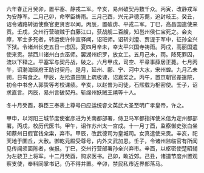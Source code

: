 六年春正月癸卯，置平塞、静戎二军。辛亥，易州破契丹数千众。丙寅，改静戎军为安静军。二月己卯，命宰臣祷雨。三月己酉，兴元尹德芳薨，追封岐王。癸丑，诏令诸路转运使察官吏贤否以闻。丙辰，置破虏、平戎二军。丁巳，高昌国遣使来贡。壬戌，交州行营破贼于白藤江口，获战舰二百艘，知邕州侯仁宝死之。会炎瘴，军士多死者，转运使许仲宣驿闻，诏班师。诏斩刘澄、贾湜于军中，征孙全兴下狱。令诸州长吏五日一虑囚。夏四月辛未，幸太平兴国寺祷雨。丙戌，高丽国遣使来贡。禁西川诸州白衣巫师。罢湖州织罗，放女工。五月己未，雨。降死罪囚，流以下释之。平塞军与契丹战，破之。六月甲戌，司空、平章事薛居正薨。七月丙午，诏渤海琰府王助讨契丹。是月，延州、鄜、宁、河中大水，宋州蝗。九月乙未朔，日有食之。甲辰，左拾遗田锡上疏极谏，诏嘉奖之。丙午，置京朝官差遣院，初令中书舍人郭贽等考校课绩。辛亥，以赵普为司徒，石熙载为枢密使。壬子，诏求直言。丙辰，易州言破契丹。斩绵州妖贼王禧等十人。

冬十月癸酉，群臣三奉表上尊号曰应运统睿文英武大圣至明广孝皇帝，许之。

甲申，以河阳三城节度使崔彦进为关南都部署，侍卫马军都指挥使米信为定州都部署。丙戌，校历代医书。甲午，诏作苏州太一宫成。十一月丁酉，监察御史张白坐知蔡州日假官钱籴粜，弃市。甲辰，改武德司为皇城司。女真遣使来贡。辛亥，祀天地于圜丘，大赦。御乾元殿受尊号，内外文武加恩。壬子，令诸州监临官有所闻见传闻须面陈者，俟报。丁巳，交州行营部署孙全兴弃市。辛酉，以枢密使楚昭辅为左骁卫上将军。十二月癸酉，购求医书。己卯，畋近郊。己丑，诸道节度州置观察支使，奉料同掌书记，仍不得并置。辛卯，禁民私市近界部落马。